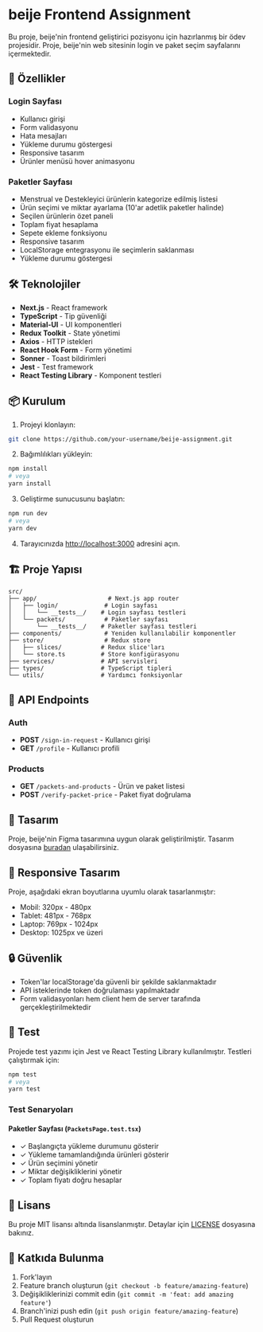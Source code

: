 # beije Frontend Assignment

Bu proje, beije'nin frontend geliştirici pozisyonu için hazırlanmış bir ödev projesidir. Proje, beije'nin web sitesinin login ve paket seçim sayfalarını içermektedir.

## 🚀 Özellikler

### Login Sayfası
- Kullanıcı girişi
- Form validasyonu
- Hata mesajları
- Yükleme durumu göstergesi
- Responsive tasarım
- Ürünler menüsü hover animasyonu

### Paketler Sayfası
- Menstrual ve Destekleyici ürünlerin kategorize edilmiş listesi
- Ürün seçimi ve miktar ayarlama (10'ar adetlik paketler halinde)
- Seçilen ürünlerin özet paneli
- Toplam fiyat hesaplama
- Sepete ekleme fonksiyonu
- Responsive tasarım
- LocalStorage entegrasyonu ile seçimlerin saklanması
- Yükleme durumu göstergesi

## 🛠️ Teknolojiler

- **Next.js** - React framework
- **TypeScript** - Tip güvenliği
- **Material-UI** - UI komponentleri
- **Redux Toolkit** - State yönetimi
- **Axios** - HTTP istekleri
- **React Hook Form** - Form yönetimi
- **Sonner** - Toast bildirimleri
- **Jest** - Test framework
- **React Testing Library** - Komponent testleri

## 📦 Kurulum

1. Projeyi klonlayın:
```bash
git clone https://github.com/your-username/beije-assignment.git
```

2. Bağımlılıkları yükleyin:
```bash
npm install
# veya
yarn install
```

3. Geliştirme sunucusunu başlatın:
```bash
npm run dev
# veya
yarn dev
```

4. Tarayıcınızda [http://localhost:3000](http://localhost:3000) adresini açın.

## 🏗️ Proje Yapısı

```
src/
├── app/                    # Next.js app router
│   ├── login/             # Login sayfası
│   │   └── __tests__/    # Login sayfası testleri
│   └── packets/           # Paketler sayfası
│       └── __tests__/    # Paketler sayfası testleri
├── components/            # Yeniden kullanılabilir komponentler
├── store/                 # Redux store
│   ├── slices/           # Redux slice'ları
│   └── store.ts          # Store konfigürasyonu
├── services/             # API servisleri
├── types/                # TypeScript tipleri
└── utils/                # Yardımcı fonksiyonlar
```

## 🔑 API Endpoints

### Auth
- **POST** `/sign-in-request` - Kullanıcı girişi
- **GET** `/profile` - Kullanıcı profili

### Products
- **GET** `/packets-and-products` - Ürün ve paket listesi
- **POST** `/verify-packet-price` - Paket fiyat doğrulama

## 🎨 Tasarım

Proje, beije'nin Figma tasarımına uygun olarak geliştirilmiştir. Tasarım dosyasına [buradan](https://www.figma.com/design/eDBOfVaqiWYbeQc0pfsyuq/Untitled?node-id=0-1&p=f&t=uEMVjSwx3gKgCpQC-0) ulaşabilirsiniz.

## 📱 Responsive Tasarım

Proje, aşağıdaki ekran boyutlarına uyumlu olarak tasarlanmıştır:
- Mobil: 320px - 480px
- Tablet: 481px - 768px
- Laptop: 769px - 1024px
- Desktop: 1025px ve üzeri

## 🔒 Güvenlik

- Token'lar localStorage'da güvenli bir şekilde saklanmaktadır
- API isteklerinde token doğrulaması yapılmaktadır
- Form validasyonları hem client hem de server tarafında gerçekleştirilmektedir

## 🧪 Test

Projede test yazımı için Jest ve React Testing Library kullanılmıştır. Testleri çalıştırmak için:

```bash
npm test
# veya
yarn test
```

### Test Senaryoları

#### Paketler Sayfası (`PacketsPage.test.tsx`)
- ✓ Başlangıçta yükleme durumunu gösterir
- ✓ Yükleme tamamlandığında ürünleri gösterir
- ✓ Ürün seçimini yönetir
- ✓ Miktar değişikliklerini yönetir
- ✓ Toplam fiyatı doğru hesaplar

## 📝 Lisans

Bu proje MIT lisansı altında lisanslanmıştır. Detaylar için [LICENSE](LICENSE) dosyasına bakınız.

## 🤝 Katkıda Bulunma

1. Fork'layın
2. Feature branch oluşturun (`git checkout -b feature/amazing-feature`)
3. Değişikliklerinizi commit edin (`git commit -m 'feat: add amazing feature'`)
4. Branch'inizi push edin (`git push origin feature/amazing-feature`)
5. Pull Request oluşturun

